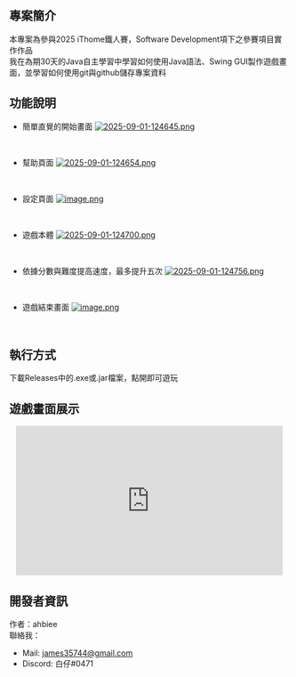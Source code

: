 ## 專案簡介

本專案為參與2025 iThome鐵人賽，Software Development項下之參賽項目實作作品<br>
我在為期30天的Java自主學習中學習如何使用Java語法、Swing GUI製作遊戲畫面，並學習如何使用git與github儲存專案資料

## 功能說明

- 簡單直覺的開始畫面
[![2025-09-01-124645.png](https://i.postimg.cc/vBtTs7ym/2025-09-01-124645.png)](https://postimg.cc/DJmnQX8V)
<br>

- 幫助頁面
[![2025-09-01-124654.png](https://i.postimg.cc/pVkrcBkG/2025-09-01-124654.png)](https://postimg.cc/Sj2mJCBC)
<br>

- 設定頁面
[![image.png](https://i.postimg.cc/fyR8JLFt/image.png)](https://postimg.cc/Pp0W7tdT)
<br>

- 遊戲本體
[![2025-09-01-124700.png](https://i.postimg.cc/TY4wfYzn/2025-09-01-124700.png)](https://postimg.cc/D81FcFyz)
<br>

- 依據分數與難度提高速度，最多提升五次
[![2025-09-01-124756.png](https://i.postimg.cc/7ZJL6r4d/2025-09-01-124756.png)](https://postimg.cc/3k7hS6dF)
<br>

- 遊戲結束畫面
[![image.png](https://i.postimg.cc/250T5rZ2/image.png)](https://postimg.cc/06J7WgZw)
<br>

## 執行方式
下載Releases中的.exe或.jar檔案，點開即可遊玩

## 遊戲畫面展示
<div align="center">
<iframe src="https://giphy.com/embed/PnMNzwiIazt65jCiQi" width="480" height="269" style="" frameBorder="0" class="giphy-embed" allowFullScreen></iframe>
</div>

## 開發者資訊

作者：ahbiee<br>
聯絡我：<br>
- Mail: james35744@gmail.com
- Discord: 白仔#0471